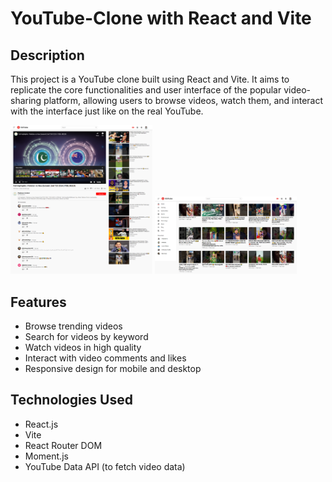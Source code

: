 # YouTube-Clone with React and Vite

## Description
This project is a YouTube clone built using React and Vite. It aims to replicate the core functionalities and user interface of the popular video-sharing platform, allowing users to browse videos, watch them, and interact with the interface just like on the real YouTube.

<p float="flex items-start">
  <img src="https://github.com/Muhammadirees/MERN-Clone/blob/master/assets/youtube-clone-1.png" width="45%" />
  <img src="https://github.com/Muhammadirees/MERN-Clone/blob/master/assets/youtube-clone-2.png" width="45%" /> 
</p>

## Features

- Browse trending videos
- Search for videos by keyword
- Watch videos in high quality
- Interact with video comments and likes
- Responsive design for mobile and desktop

## Technologies Used

- React.js
- Vite
- React Router DOM
- Moment.js
- YouTube Data API (to fetch video data)


